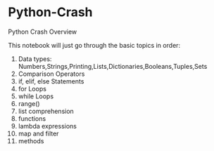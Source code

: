 # Python-Crash
Python Crash Overview

This notebook will just go through the basic topics in order:

1.  Data types: Numbers,Strings,Printing,Lists,Dictionaries,Booleans,Tuples,Sets
2.  Comparison Operators
3.  if, elif, else Statements
4.  for Loops
5.  while Loops
6.  range()
7.  list comprehension
8.  functions
9.  lambda expressions
10. map and filter
11. methods